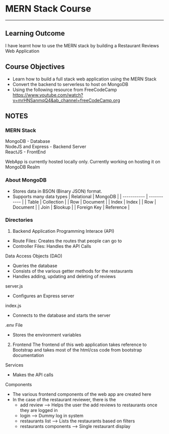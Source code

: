 # MERN Stack Course
---
## Learning Outcome
I have learnt how to use the MERN stack by building a Restaurant Reviews Web Application

## Course Objectives 
- Learn how to build a full stack web application using the MERN Stack 
- Convert the backend to serverless to host on MongoDB 
- Using the following resource from FreeCodeCamp \
https://www.youtube.com/watch?v=mrHNSanmqQ4&ab_channel=freeCodeCamp.org

## NOTES 

### MERN Stack 
MongoDB - Database \
NodeJS and Express - Backend Server \
ReactJS - FrontEnd 

WebApp is currently hosted locally only. Currently working on hosting it on MongoDB Realm

### About MongoDB 
- Stores data in BSON (Binary JSON) format. 
- Supports many data types 
| Relational     | MongoDB |
| ----------- | ----------- |
| Table     | Collection       |
| Row   | Document        |
| Index    | Index       |
| Row   | Document        |
| Join     | $lookup       |
| Foreign Key   | Reference        |

### Directories 

1. Backend 
Application Programming Interace (API)
- Route Files: Creates the routes that people can go to 
- Controller Files: Handles the API Calls 

Data Access Objects (DAO)
- Queries the database
- Consists of the various getter methods for the restaurants 
- Handles adding, updating and deleting of reviews 

server.js 
- Configures an Express server 

index.js 
- Connects to the database and starts the server 

.env File
- Stores the environment variables 


2. Frontend 
The frontend of this web application takes reference to Bootstrap and takes most of the html/css code from bootstrap documentation 

Services 
- Makes the API calls 

Components 
- The various frontend components of the web app are created here 
- In the case of the restaurant reviewer, there is the 
    - add review --> Helps the user the add reviews to restaurants once they are logged in 
    - login --> Dummy log in system 
    - restaurants list --> Lists the restaurants based on filters 
    - restaurants components --> Single restaurant display 

